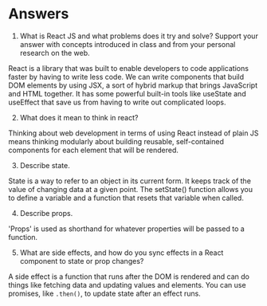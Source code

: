 # Answers

1. What is React JS and what problems does it try and solve? Support your answer with concepts introduced in class and from your personal research on the web.

React is a library that was built to enable developers to code applications faster by having to write less code. We can write components that build DOM elements by using JSX, a sort of hybrid markup that brings JavaScript and HTML together. It has some powerful built-in tools like useState and useEffect that save us from having to write out complicated loops.

2. What does it mean to think in react?

Thinking about web development in terms of using React instead of plain JS means thinking modularly about building reusable, self-contained components for each element that will be rendered. 

3. Describe state.

State is a way to refer to an object in its current form. It keeps track of the value of changing data at a given point. The setState() function allows you to define a variable and a function that resets that variable when called. 

4. Describe props.

'Props' is used as shorthand for whatever properties will be passed to a function.

5. What are side effects, and how do you sync effects in a React component to state or prop changes?

A side effect is a function that runs after the DOM is rendered and can do things like fetching data and updating values and elements. You can use promises, like `.then()`, to update state after an effect runs.


